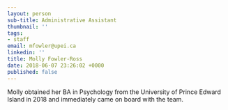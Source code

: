 ```yaml
---
layout: person
sub-title: Administrative Assistant
thumbnail: ''
tags:
- staff
email: mfowler@upei.ca
linkedin: ''
title: Molly Fowler-Ross
date: 2018-06-07 23:26:02 +0000
published: false
---
```

Molly obtained her BA in Psychology from the University of Prince Edward Island in 2018 and immediately came on board with the team. 